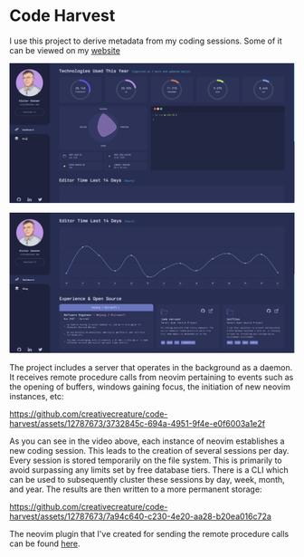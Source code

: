 # Code Harvest
I use this project to derive metadata from my coding sessions. Some of it can
be viewed on my [website][1]

![Screenshot of website][2]

![Screenshot of website][3]

The project includes a server that operates in the background as a daemon. It
receives remote procedure calls from neovim pertaining to events such as the
opening of buffers, windows gaining focus, the initiation of new neovim
instances, etc:

https://github.com/creativecreature/code-harvest/assets/12787673/3732845c-694a-4951-9f4e-e0f6003a1e2f

As you can see in the video above, each instance of neovim establishes a new
coding session. This leads to the creation of several sessions per day. Every
session is stored temporarily on the file system. This is primarily to avoid
surpassing any limits set by free database tiers. There is a CLI which can be
used to subsequently cluster these sessions by day, week, month, and year. The
results are then written to a more permanent storage:

https://github.com/creativecreature/code-harvest/assets/12787673/7a94c640-c230-4e20-aa28-b20ea016c72a

The neovim plugin that I've created for sending the remote procedure calls can
be found [here][4].

[1]: https://creativecreature.com
[2]: ./screenshots/website1.png
[3]: ./screenshots/website2.png
[4]: https://github.com/creativecreature/vim-code-harvest
